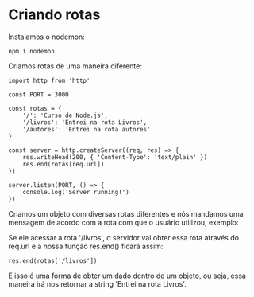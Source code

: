 # Criando rotas

Instalamos o nodemon:

    npm i nodemon

Criamos rotas de uma maneira diferente:

    import http from 'http'

    const PORT = 3000

    const rotas = {
        '/': 'Curso de Node.js',
        '/livros': 'Entrei na rota Livros',
        '/autores': 'Entrei na rota autores'
    }

    const server = http.createServer((req, res) => {
        res.writeHead(200, { 'Content-Type': 'text/plain' })
        res.end(rotas[req.url])
    })

    server.listen(PORT, () => {
        console.log('Server running!')
    })

Criamos um objeto com diversas rotas diferentes e nós mandamos uma mensagem de acordo com a rota com que o usuário utilizou, exemplo:

Se ele acessar a rota '/livros', o servidor vai obter essa rota através do req.url e a nossa função res.end() ficará assim:

    res.end(rotas['/livros'])

E isso é uma forma de obter um dado dentro de um objeto, ou seja, essa maneira irá nos retornar a string 'Entrei na rota Livros'.